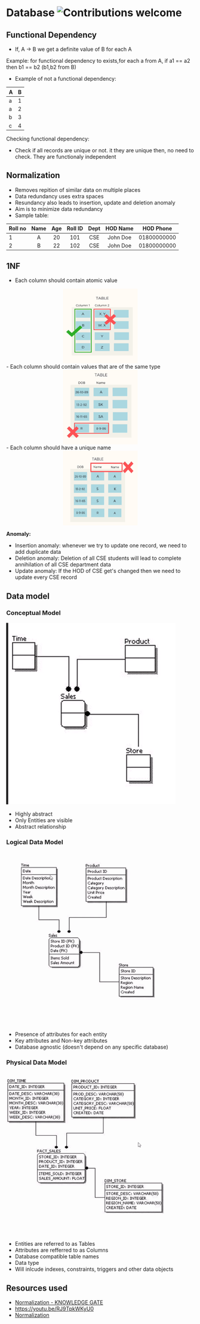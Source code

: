 # Database ![Contributions welcome](https://img.shields.io/badge/contributions-welcome-orange.svg)
## Functional Dependency
- If, A -> B we get a definite value of B for each A

Example: for functional dependency to exists,for each a from A, if a1 == a2 then b1 == b2 (b1,b2 from B)
- Example of not a functional dependency: <br />

| A | B |
| :------------- | :----------: |
| a | 1 |
| a | 2 |
| b | 3 |
| c | 4 |

Checking functional dependency:
- Check if all records are unique or not. it they are unique then, no need to check. They are functionaly independent
## Normalization
- Removes repition of similar data on multiple places
- Data redundancy uses extra spaces
- Resundancy also leads to insertion, update and deletion anomaly
- Aim is to minimize data redundancy
- Sample table: <br />

| Roll no       | Name     | Age     | Roll ID     | Dept     | HOD Name     | HOD Phone     | 
| :------------- | :----------: |  :----------: |  :----------: |  :----------: |  :----------: |  :----------: | 
|1 | A | 20 | 101  | CSE  | John Doe | 01800000000|
|2 | B | 22 | 102  | CSE  | John Doe | 01800000000|

## 1NF
- Each column should contain atomic value
<img src="img/1nf-1.png" style="width:200px;height: 200px; display:block; margin: 0 auto"> 
- Each column should contain values that are of the same type
<img src="img/1nf-2.png" style="width:200px;height: 200px; display:block; margin: 0 auto"> 
- Each column should have a unique name
<img src="img/1nf-3.png" style="width:200px;height: 200px; display:block; margin: 0 auto">

**Anomaly:**
- Insertion anomaly: whenever we try to update one record, we need to add duplicate data
- Deletion anomaly: Deletion of all CSE students will lead to complete annihilation of all CSE department data
- Update anomaly: If the HOD of CSE get's changed then we need to update every CSE record


## Data model
### Conceptual Model
![](img/conceptual.png)
- Highly abstract
- Only Entities are visible
- Abstract relationship


### Logical Data Model
![](img/logical.png)
- Presence of attributes for each entity
- Key attributes and Non-key attributes
- Database agnostic (doesn't depend on any specific database)

### Physical Data Model
![](img/physical.png)
- Entities are referred to as Tables
- Attributes are refferred to as Columns
- Database compatible table names
- Data type
- Will inlcude indexes, constraints, triggers and other data objects



## Resources used
- [Normalization - KNOWLEDGE GATE](https://youtu.be/oylHRgBDfNc)
- https://youtu.be/RJ9TpkWKyU0
- [Normalization](https://www.youtube.com/playlist?list=PLLGlmW7jT-nTr1ory9o2MgsOmmx2w8FB3)
